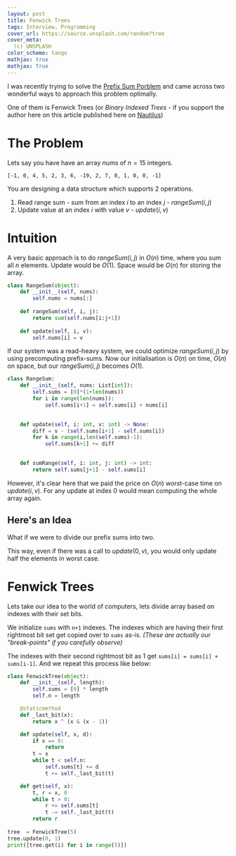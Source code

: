 ```yaml
---
layout: post
title: Fenwick Trees
tags: Interview, Programming
cover_url: https://source.unsplash.com/random?tree
cover_meta: 
  (c) UNSPLASH
color_scheme: tango
mathjax: true
mathjax: True
---
```

<style TYPE="text/css">
code.has-jax {font: inherit; font-size: 100%; background: inherit; border: inherit;}
</style>
<script type="text/x-mathjax-config">
MathJax.Hub.Config({
    tex2jax: {
        inlineMath: [['$','$']],
        skipTags: ['script', 'noscript', 'style', 'textarea', 'pre'] // removed 'code' entry
    }
});
MathJax.Hub.Queue(function() {
    var all = MathJax.Hub.getAllJax(), i;
    for(i = 0; i < all.length; i += 1) {
        all[i].SourceElement().parentNode.className += ' has-jax';
    }
});
</script>
<script type="text/javascript" src="https://cdnjs.cloudflare.com/ajax/libs/mathjax/2.7.4/MathJax.js?config=TeX-AMS_HTML-full"></script>

I was recently trying to solve the <a href="https://en.wikipedia.org/wiki/Range_query_(data_structures)" target="_blank">Prefix Sum Porblem</a> and came across two wonderful ways to approach this problem optimally.

One of them is Fenwick Trees (or <i>Binary Indexed Trees</i> - if you support the author here on this article published here on <a href="http://nautil.us/issue/89/the-dark-side/why-mathematicians-should-stop-naming-things-after-each-other">Nautilus</a>)

# The Problem

Lets say you have have an array $nums$ of $n = 15$ integers.

`[-1, 0, 4, 5, 2, 3, 6, -19, 2, 7, 0, 1, 0, 0, -1]`

You are designing a data structure which supports 2 operations.

1. Read range sum - sum from an index $i$ to an index $j$ - $rangeSum(i,j)$
2. Update value at an index $i$ with value $v$ - $update(i,v)$

# Intuition

A very basic approach is to do $rangeSum(i,j)$ in $O(n)$ time, where you sum all $n$ elements. Update would be $O(1)$. Space would be $O(n)$ for storing the array.

```python
class RangeSum(object):
    def __init__(self, nums):
        self.nums = nums[:]
    
    def rangeSum(self, i, j):
        return sum(self.nums[i:j+1])
    
    def update(self, i, v):
        self.nums[i] = v
```

If our system was a read-heavy system, we could optimize $rangeSum(i,j)$ by using precomputing prefix-sums. Now our initialisation is $O(n)$ on time, $O(n)$ on space, but our $rangeSum(i,j)$ becomes $O(1)$. 

```python
class RangeSum:
    def __init__(self, nums: List[int]):
        self.sums = [0]*(1+len(nums))
        for i in range(len(nums)):
            self.sums[i+1] = self.sums[i] + nums[i]
        

    def update(self, i: int, v: int) -> None:
        diff = v - (self.sums[i+1] - self.sums[i])
        for k in range(i,len(self.sums)-1):
            self.sums[k+1] += diff 
        

    def sumRange(self, i: int, j: int) -> int:
        return self.sums[j+1] - self.sums[i] 
```

However, it's clear here that we paid the price on $O(n)$ worst-case time on $update(i,v)$. For any update at index 0 would mean computing the whole array again.

## Here's an Idea

What if we were to divide our prefix sums into two.

This way, even if there was a call to $update(0, v)$, you would only update half the elements in worst case.

# Fenwick Trees

Lets take our idea to the world of computers, lets divide array based on indexes with their set bits.

We initialize `sums` with `n+1` indexes. The indexes which are having their first rightmost bit set get copied over to `sums` as-is. <i>(These are actually our "break-points" if you carefully observe)</i>

The indexes with their second rightmost bit as 1 get `sums[i] = sums[i] + sums[i-1]`. And we repeat this process like below:

```python
class FenwickTree(object):
    def __init__(self, length):
        self.sums = [0] * length
        self.n = length

    @staticmethod
    def _last_bit(x):
        return x ^ (x & (x - 1))

    def update(self, x, d):
        if x == 0:
            return
        t = x
        while t < self.n:
            self.sums[t] += d
            t += self._last_bit(t)

    def get(self, x):
        t, r = x, 0
        while t > 0:
            r += self.sums[t]
            t -= self._last_bit(t)
        return r
        
tree  = FenwickTree(5)
tree.update(0, 1)
print([tree.get(i) for i in range(5)])
```


